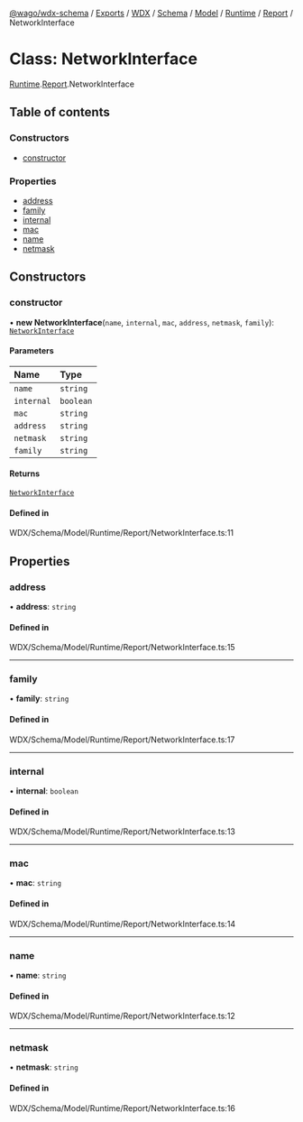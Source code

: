 [@wago/wdx-schema](../README.md) / [Exports](../modules.md) / [WDX](../modules/WDX.md) / [Schema](../modules/WDX.Schema.md) / [Model](../modules/WDX.Schema.Model.md) / [Runtime](../modules/WDX.Schema.Model.Runtime.md) / [Report](../modules/WDX.Schema.Model.Runtime.Report.md) / NetworkInterface

# Class: NetworkInterface

[Runtime](../modules/WDX.Schema.Model.Runtime.md).[Report](../modules/WDX.Schema.Model.Runtime.Report.md).NetworkInterface

## Table of contents

### Constructors

- [constructor](WDX.Schema.Model.Runtime.Report.NetworkInterface.md#constructor)

### Properties

- [address](WDX.Schema.Model.Runtime.Report.NetworkInterface.md#address)
- [family](WDX.Schema.Model.Runtime.Report.NetworkInterface.md#family)
- [internal](WDX.Schema.Model.Runtime.Report.NetworkInterface.md#internal)
- [mac](WDX.Schema.Model.Runtime.Report.NetworkInterface.md#mac)
- [name](WDX.Schema.Model.Runtime.Report.NetworkInterface.md#name)
- [netmask](WDX.Schema.Model.Runtime.Report.NetworkInterface.md#netmask)

## Constructors

### constructor

• **new NetworkInterface**(`name`, `internal`, `mac`, `address`, `netmask`, `family`): [`NetworkInterface`](WDX.Schema.Model.Runtime.Report.NetworkInterface.md)

#### Parameters

| Name | Type |
| :------ | :------ |
| `name` | `string` |
| `internal` | `boolean` |
| `mac` | `string` |
| `address` | `string` |
| `netmask` | `string` |
| `family` | `string` |

#### Returns

[`NetworkInterface`](WDX.Schema.Model.Runtime.Report.NetworkInterface.md)

#### Defined in

WDX/Schema/Model/Runtime/Report/NetworkInterface.ts:11

## Properties

### address

• **address**: `string`

#### Defined in

WDX/Schema/Model/Runtime/Report/NetworkInterface.ts:15

___

### family

• **family**: `string`

#### Defined in

WDX/Schema/Model/Runtime/Report/NetworkInterface.ts:17

___

### internal

• **internal**: `boolean`

#### Defined in

WDX/Schema/Model/Runtime/Report/NetworkInterface.ts:13

___

### mac

• **mac**: `string`

#### Defined in

WDX/Schema/Model/Runtime/Report/NetworkInterface.ts:14

___

### name

• **name**: `string`

#### Defined in

WDX/Schema/Model/Runtime/Report/NetworkInterface.ts:12

___

### netmask

• **netmask**: `string`

#### Defined in

WDX/Schema/Model/Runtime/Report/NetworkInterface.ts:16
